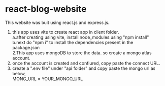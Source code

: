 ﻿# react-blog-website    
This website was buit using react.js and express.js.  
1. this app uses vite to create react app in client folder.  
a.after creating using vite, install node_modules using "npm install"  
b.next do "npm i" to install the dependencies present in the package.json   
2.This app uses mongoDB to store the data. so create a mongo atlas account.  
3. once the account is created and confiured, copy paste the connect URL.  
4. create a ".env file" under "api folder" and copy paste the mongo url as below,  
MONG_URL = YOUR_MONGO_URL  
 
